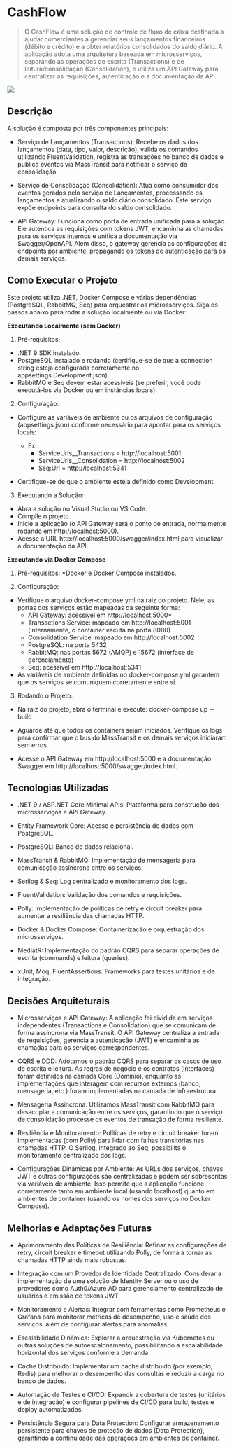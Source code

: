 # CashFlow
> O CashFlow é uma solução de controle de fluxo de caixa destinada a ajudar comerciantes a gerenciar seus lançamentos financeiros (débito e crédito) e a obter relatórios consolidados do saldo diário. A aplicação adota uma arquitetura baseada em microsserviços, separando as operações de escrita (Transactions) e de leitura/consolidação (Consolidation), e utiliza um API Gateway para centralizar as requisições, autenticação e a documentação da API.

![](diagrama.png)

## Descrição

A solução é composta por três componentes principais:

* Serviço de Lançamentos (Transactions):
Recebe os dados dos lançamentos (data, tipo, valor, descrição), valida os comandos utilizando FluentValidation, registra as transações no banco de dados e publica eventos via MassTransit para notificar o serviço de consolidação.

* Serviço de Consolidação (Consolidation):
Atua como consumidor dos eventos gerados pelo serviço de Lançamentos, processando os lançamentos e atualizando o saldo diário consolidado. Este serviço expõe endpoints para consulta do saldo consolidado.

* API Gateway:
Funciona como porta de entrada unificada para a solução. Ele autentica as requisições com tokens JWT, encaminha as chamadas para os serviços internos e unifica a documentação via Swagger/OpenAPI. Além disso, o gateway gerencia as configurações de endpoints por ambiente, propagando os tokens de autenticação para os demais serviços.
## Como Executar o Projeto

Este projeto utiliza .NET, Docker Compose e várias dependências (PostgreSQL, RabbitMQ, Seq) para orquestrar os microsserviços. Siga os passos abaixo para rodar a solução localmente ou via Docker:

**Executando Localmente (sem Docker)**

1. Pré-requisitos:

* .NET 9 SDK instalado.
* PostgreSQL instalado e rodando (certifique-se de que a connection string esteja configurada corretamente no appsettings.Development.json).
* RabbitMQ e Seq devem estar acessíveis (se preferir, você pode executá-los via Docker ou em instâncias locais).
  
2. Configuração:

  * Configure as variáveis de ambiente ou os arquivos de configuração (appsettings.json) conforme necessário para apontar para os serviços locais:
      * Ex.:
          * ServiceUrls__Transactions = http://localhost:5001
          * ServiceUrls__Consolidation = http://localhost:5002
          * Seq:Url = http://localhost:5341
      
* Certifique-se de que o ambiente esteja definido como Development.

3. Executando a Solução:

* Abra a solução no Visual Studio ou VS Code.
* Compile o projeto.
* Inicie a aplicação (o API Gateway será o ponto de entrada, normalmente rodando em http://localhost:5000).
* Acesse a URL http://localhost:5000/swagger/index.html para visualizar a documentação da API.

**Executando via Docker Compose**

1. Pré-requisitos:
*Docker e Docker Compose instalados.

2. Configuração:

* Verifique o arquivo docker-compose.yml na raiz do projeto. Nele, as portas dos serviços estão mapeadas da seguinte forma:
   * API Gateway: acessível em http://localhost:5000*
   * Transactions Service: mapeado em http://localhost:5001 (internamente, o container escuta na porta 8080)
   * Consolidation Service: mapeado em http://localhost:5002
   * PostgreSQL: na porta 5432
   * RabbitMQ: nas portas 5672 (AMQP) e 15672 (interface de gerenciamento)
   * Seq: acessível em http://localhost:5341
* As variáveis de ambiente definidas no docker-compose.yml garantem que os serviços se comuniquem corretamente entre si.
  
3. Rodando o Projeto:

* Na raiz do projeto, abra o terminal e execute:
  docker-compose up --build

* Aguarde até que todos os containers sejam iniciados. Verifique os logs para confirmar que o bus do MassTransit e os demais serviços iniciaram sem erros.
* Acesse o API Gateway em http://localhost:5000 e a documentação Swagger em http://localhost:5000/swagger/index.html.  

## Tecnologias Utilizadas

* .NET 9 / ASP.NET Core Minimal APIs:
Plataforma para construção dos microsserviços e API Gateway.

* Entity Framework Core:
Acesso e persistência de dados com PostgreSQL.

* PostgreSQL:
Banco de dados relacional.

* MassTransit & RabbitMQ:
Implementação de mensageria para comunicação assíncrona entre os serviços.

* Serilog & Seq:
Log centralizado e monitoramento dos logs.

* FluentValidation:
Validação dos comandos e requisições.

* Polly:
Implementação de políticas de retry e circuit breaker para aumentar a resiliência das chamadas HTTP.

* Docker & Docker Compose:
Containerização e orquestração dos microsserviços.

* MediatR:
Implementação do padrão CQRS para separar operações de escrita (commands) e leitura (queries).

* xUnit, Moq, FluentAssertions:
Frameworks para testes unitários e de integração.

## Decisões Arquiteturais

* Microsserviços e API Gateway:
A aplicação foi dividida em serviços independentes (Transactions e Consolidation) que se comunicam de forma assíncrona via MassTransit. O API Gateway centraliza a entrada de requisições, gerencia a autenticação (JWT) e encaminha as chamadas para os serviços correspondentes.

* CQRS e DDD:
Adotamos o padrão CQRS para separar os casos de uso de escrita e leitura. As regras de negócio e os contratos (interfaces) foram definidos na camada Core (Domínio), enquanto as implementações que interagem com recursos externos (banco, mensageria, etc.) foram implementadas na camada de Infraestrutura.

* Mensageria Assíncrona:
Utilizamos MassTransit com RabbitMQ para desacoplar a comunicação entre os serviços, garantindo que o serviço de consolidação processe os eventos de transação de forma resiliente.

* Resiliência e Monitoramento:
Políticas de retry e circuit breaker foram implementadas (com Polly) para lidar com falhas transitórias nas chamadas HTTP. O Serilog, integrado ao Seq, possibilita o monitoramento centralizado dos logs.

* Configurações Dinâmicas por Ambiente:
As URLs dos serviços, chaves JWT e outras configurações são centralizadas e podem ser sobrescritas via variáveis de ambiente. Isso permite que a aplicação funcione corretamente tanto em ambiente local (usando localhost) quanto em ambientes de container (usando os nomes dos serviços no Docker Compose).

## Melhorias e Adaptações Futuras

* Aprimoramento das Políticas de Resiliência:
Refinar as configurações de retry, circuit breaker e timeout utilizando Polly, de forma a tornar as chamadas HTTP ainda mais robustas.

* Integração com um Provedor de Identidade Centralizado:
Considerar a implementação de uma solução de Identity Server ou o uso de provedores como Auth0/Azure AD para gerenciamento centralizado de usuários e emissão de tokens JWT.

* Monitoramento e Alertas:
Integrar com ferramentas como Prometheus e Grafana para monitorar métricas de desempenho, uso e saúde dos serviços, além de configurar alertas para anomalias.

* Escalabilidade Dinâmica:
Explorar a orquestração via Kubernetes ou outras soluções de autoescalonamento, possibilitando a escalabilidade horizontal dos serviços conforme a demanda.

* Cache Distribuído:
Implementar um cache distribuído (por exemplo, Redis) para melhorar o desempenho das consultas e reduzir a carga no banco de dados.

* Automação de Testes e CI/CD:
Expandir a cobertura de testes (unitários e de integração) e configurar pipelines de CI/CD para build, testes e deploy automatizados.

* Persistência Segura para Data Protection:
Configurar armazenamento persistente para chaves de proteção de dados (Data Protection), garantindo a continuidade das operações em ambientes de container.
